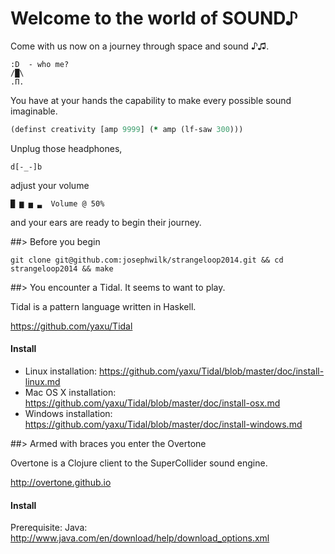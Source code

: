 # Welcome to the world of SOUND♪

Come with us now on a journey through space and sound ♪♫. 

```
:D  - who me?
/█\
.Π.
```

You have at your hands the capability to make every possible sound imaginable.

```clojure
(definst creativity [amp 9999] (* amp (lf-saw 300)))
```

Unplug those headphones,

```
d[-_-]b
```

adjust your volume

```
█ ▆ ▅ ▃  Volume @ 50%
```

and your ears are ready to begin their journey.


##> Before you begin

```
git clone git@github.com:josephwilk/strangeloop2014.git && cd strangeloop2014 && make
```

##> You encounter a Tidal. It seems to want to play.

Tidal is a pattern language written in Haskell.

https://github.com/yaxu/Tidal

#### Install

* Linux installation:    https://github.com/yaxu/Tidal/blob/master/doc/install-linux.md
* Mac OS X installation: https://github.com/yaxu/Tidal/blob/master/doc/install-osx.md
* Windows installation:  https://github.com/yaxu/Tidal/blob/master/doc/install-windows.md

##> Armed with braces you enter the Overtone

Overtone is a Clojure client to the SuperCollider sound engine.

http://overtone.github.io

#### Install

Prerequisite: Java: http://www.java.com/en/download/help/download_options.xml
